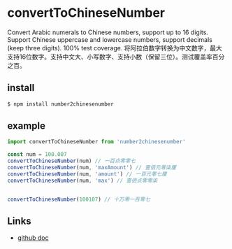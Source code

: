 # convertToChineseNumber  
Convert Arabic numerals to Chinese numbers, support up to 16 digits. Support Chinese uppercase and lowercase numbers, support decimals (keep three digits). 100% test coverage.
将阿拉伯数字转换为中文数字，最大支持16位数字。支持中文大、小写数字、支持小数（保留三位）。测试覆盖率百分之百。
## install
```bash
$ npm install number2chinesenumber
```

## example
```javascript
import convertToChineseNumber from 'number2chinesenumber'

const num = 100.007
convertToChineseNumber(num) // 一百点零零七
convertToChineseNumber(num, 'maxAmount') // 壹佰元零柒厘
convertToChineseNumber(num, 'amount') // 一百元零七厘
convertToChineseNumber(num, 'max') // 壹佰点零零柒


convertToChineseNumber(100107) // 十万零一百零七
```

## Links
- [github doc](https://github.com/wansongtao/chinese-number)